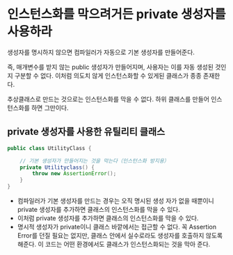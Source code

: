 # 인스턴스화를 막으려거든 private 생성자를 사용하라

생성자를 명시하지 않으면 컴파일러가 자동으로 기본 생성자를 만들어준다. 

즉, 매개변수를 받지 않는 public 생성자가 만들어지며, 사용자는 이를 자동 생성된 것인지 구분할 수 없다. 이처럼 의도치 않게 인스턴스화할 수 있게된 클래스가 종종 존재한다.

추상클래스로 만드는 것으로는 인스턴스화를 막을 수 없다. 하위 클래스를 만들어 인스턴스화를 하면 그만이다.

## private 생성자를 사용한 유틸리티 클래스

```java
public class UtilityClass {

    // 기본 생성자가 만들어지는 것을 막는다（인스턴스화 방지용）
    private Utilityclass() { 
        throw new AssertionError();
    }
}
```

- 컴파일러가 기본 생성자를 만드는 경우는 오직 명시된 생성 자가 없을 때뿐이니 private 생성자를 추가하면 클래스의 인스턴스화를 막을 수 있다. 
- 이처럼 private 생성자를 추가하면 클래스의 인스턴스화를 막을 수 있다.
- 명시적 생성자가 private이니 클래스 바깥에서는 접근할 수 없다. 꼭 Assertion Error를 던질 필요는 없지만, 클래스 안에서 실수로라도 생성자를 호출하지 않도록 해준다. 이 코드는 어떤 환경에서도 클래스가 인스턴스화되는 것을 막아 준다.